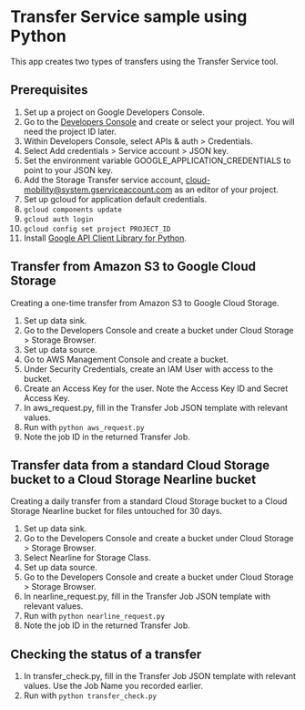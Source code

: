 # Transfer Service sample using Python

This app creates two types of transfers using the Transfer Service tool.

## Prerequisites

1. Set up a project on Google Developers Console.
  1. Go to the [Developers Console](https://cloud.google.com/console) and create or select your project.
     You will need the project ID later.
1. Within Developers Console, select APIs & auth > Credentials.
  1. Select Add credentials > Service account > JSON key.
  1. Set the environment variable GOOGLE_APPLICATION_CREDENTIALS to point to your JSON key.
1. Add the Storage Transfer service account, cloud-mobility@system.gserviceaccount.com as an
   editor of your project.
1. Set up gcloud for application default credentials.
  1. `gcloud components update`
  1. `gcloud auth login`
  1. `gcloud config set project PROJECT_ID`
1. Install [Google API Client Library for Python](https://developers.google.com/api-client-library/python/start/installation).

## Transfer from Amazon S3 to Google Cloud Storage

Creating a one-time transfer from Amazon S3 to Google Cloud Storage.
1. Set up data sink.
  1. Go to the Developers Console and create a bucket under Cloud Storage > Storage Browser.
1. Set up data source.
  1. Go to AWS Management Console and create a bucket.
  1. Under Security Credentials, create an IAM User with access to the bucket.
  1. Create an Access Key for the user. Note the Access Key ID and Secret Access Key.
1. In aws_request.py, fill in the Transfer Job JSON template with relevant values.
1. Run with `python aws_request.py`
  1. Note the job ID in the returned Transfer Job.

## Transfer data from a standard Cloud Storage bucket to a Cloud Storage Nearline bucket

Creating a daily transfer from a standard Cloud Storage bucket to a Cloud Storage Nearline
bucket for files untouched for 30 days.
1. Set up data sink.
  1. Go to the Developers Console and create a bucket under Cloud Storage > Storage Browser.
  1. Select Nearline for Storage Class.
1. Set up data source.
  1. Go to the Developers Console and create a bucket under Cloud Storage > Storage Browser.
1. In nearline_request.py, fill in the Transfer Job JSON template with relevant values.
1. Run with `python nearline_request.py`
  1. Note the job ID in the returned Transfer Job.

## Checking the status of a transfer

1. In transfer_check.py, fill in the Transfer Job JSON template with relevant values.
   Use the Job Name you recorded earlier.
1. Run with `python transfer_check.py`
